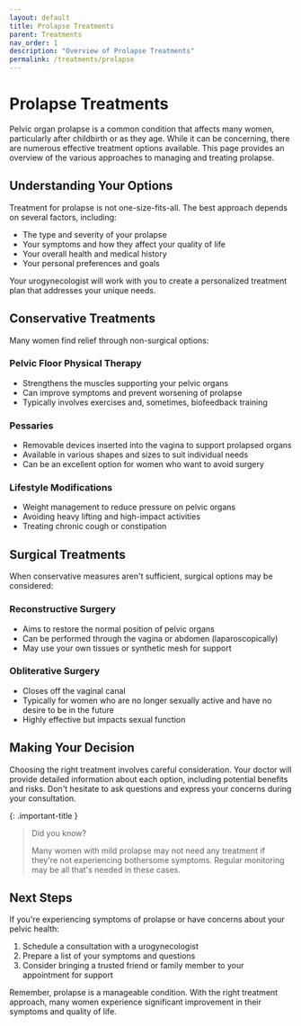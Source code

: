 ```yaml
---
layout: default
title: Prolapse Treatments
parent: Treatments
nav_order: 1
description: "Overview of Prolapse Treatments"
permalink: /treatments/prolapse
---
```


# Prolapse Treatments

Pelvic organ prolapse is a common condition that affects many women, particularly after childbirth or as they age. While it can be concerning, there are numerous effective treatment options available. This page provides an overview of the various approaches to managing and treating prolapse.

## Understanding Your Options

Treatment for prolapse is not one-size-fits-all. The best approach depends on several factors, including:

- The type and severity of your prolapse
- Your symptoms and how they affect your quality of life
- Your overall health and medical history
- Your personal preferences and goals

Your urogynecologist will work with you to create a personalized treatment plan that addresses your unique needs.

## Conservative Treatments

Many women find relief through non-surgical options:

### Pelvic Floor Physical Therapy
- Strengthens the muscles supporting your pelvic organs
- Can improve symptoms and prevent worsening of prolapse
- Typically involves exercises and, sometimes, biofeedback training

### Pessaries
- Removable devices inserted into the vagina to support prolapsed organs
- Available in various shapes and sizes to suit individual needs
- Can be an excellent option for women who want to avoid surgery

### Lifestyle Modifications
- Weight management to reduce pressure on pelvic organs
- Avoiding heavy lifting and high-impact activities
- Treating chronic cough or constipation

## Surgical Treatments

When conservative measures aren't sufficient, surgical options may be considered:

### Reconstructive Surgery
- Aims to restore the normal position of pelvic organs
- Can be performed through the vagina or abdomen (laparoscopically)
- May use your own tissues or synthetic mesh for support

### Obliterative Surgery
- Closes off the vaginal canal
- Typically for women who are no longer sexually active and have no desire to be in the future
- Highly effective but impacts sexual function

## Making Your Decision

Choosing the right treatment involves careful consideration. Your doctor will provide detailed information about each option, including potential benefits and risks. Don't hesitate to ask questions and express your concerns during your consultation.

{: .important-title }

> Did you know?
>
> Many women with mild prolapse may not need any treatment if they're not experiencing bothersome symptoms. Regular monitoring may be all that's needed in these cases.

## Next Steps

If you're experiencing symptoms of prolapse or have concerns about your pelvic health:

1. Schedule a consultation with a urogynecologist
2. Prepare a list of your symptoms and questions
3. Consider bringing a trusted friend or family member to your appointment for support

Remember, prolapse is a manageable condition. With the right treatment approach, many women experience significant improvement in their symptoms and quality of life.
